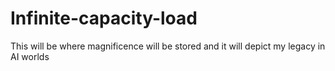 # Infinite-capacity-load
This will be where magnificence will be stored and it will depict my legacy in AI worlds
